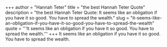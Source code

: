 +++
author = "Hannah Teter"
title = "the best Hannah Teter Quote"
description = "the best Hannah Teter Quote: It seems like an obligation if you have it so good. You have to spread the wealth."
slug = "it-seems-like-an-obligation-if-you-have-it-so-good-you-have-to-spread-the-wealth"
quote = '''It seems like an obligation if you have it so good. You have to spread the wealth.'''
+++
It seems like an obligation if you have it so good. You have to spread the wealth.
